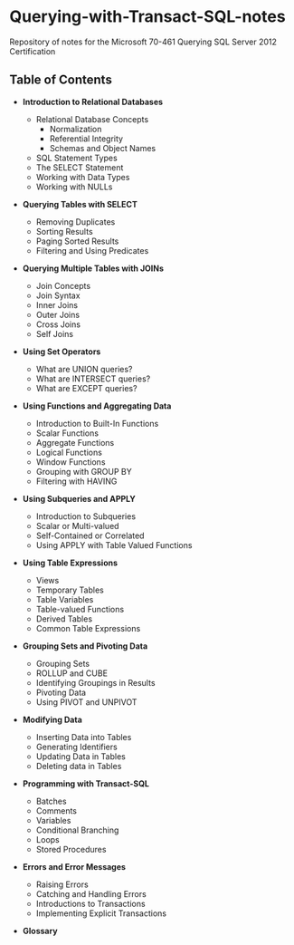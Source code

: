 # Querying-with-Transact-SQL-notes
Repository of notes for the Microsoft 70-461 Querying SQL Server 2012 Certification

## Table of Contents
- **Introduction to Relational Databases**
  - Relational Database Concepts
    - Normalization
    - Referential Integrity
    - Schemas and Object Names
  - SQL Statement Types
  - The SELECT Statement
  - Working with Data Types
  - Working with NULLs
  
 - **Querying Tables with SELECT**
   - Removing Duplicates
   - Sorting Results
   - Paging Sorted Results
   - Filtering and Using Predicates
  
- **Querying Multiple Tables with JOINs**
  - Join Concepts
  - Join Syntax
  - Inner Joins
  - Outer Joins
  - Cross Joins
  - Self Joins
  
- **Using Set Operators**
  - What are UNION queries?
  - What are INTERSECT queries?
  - What are EXCEPT queries?
  
- **Using Functions and Aggregating Data**
  - Introduction to Built-In Functions
  - Scalar Functions
  - Aggregate Functions
  - Logical Functions
  - Window Functions
  - Grouping with GROUP BY
  - Filtering with HAVING
  
- **Using Subqueries and APPLY**
  - Introduction to Subqueries
  - Scalar or Multi-valued
  - Self\-Contained or Correlated
  - Using APPLY with Table Valued Functions

- **Using Table Expressions**
  - Views
  - Temporary Tables
  - Table Variables
  - Table-valued Functions
  - Derived Tables
  - Common Table Expressions

- **Grouping Sets and Pivoting Data**
  - Grouping Sets
  - ROLLUP and CUBE
  - Identifying Groupings in Results
  - Pivoting Data
  - Using PIVOT and UNPIVOT
  
- **Modifying Data**
  - Inserting Data into Tables
  - Generating Identifiers
  - Updating Data in Tables
  - Deleting data in Tables
  
- **Programming with Transact-SQL**
  - Batches
  - Comments
  - Variables
  - Conditional Branching
  - Loops
  - Stored Procedures

- **Errors and Error Messages**
  - Raising Errors
  - Catching and Handling Errors
  - Introductions to Transactions
  - Implementing Explicit Transactions

- **Glossary**
